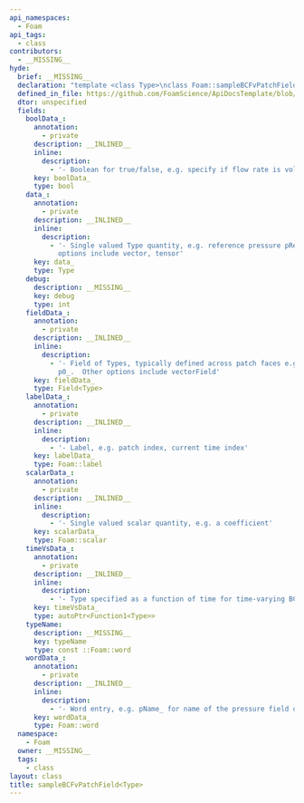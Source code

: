 ```yaml
---
api_namespaces:
  - Foam
api_tags:
  - class
contributors:
  - __MISSING__
hyde:
  brief: __MISSING__
  declaration: "template <class Type>\nclass Foam::sampleBCFvPatchField;"
  defined_in_file: https://github.com/FoamScience/ApiDocsTemplate/blob/main/code/sampleBC/sampleBCFvPatchField.H
  dtor: unspecified
  fields:
    boolData_:
      annotation:
        - private
      description: __INLINED__
      inline:
        description:
          - '- Boolean for true/false, e.g. specify if flow rate is volumetric_'
      key: boolData_
      type: bool
    data_:
      annotation:
        - private
      description: __INLINED__
      inline:
        description:
          - '- Single valued Type quantity, e.g. reference pressure pRefValue_ Other
            options include vector, tensor'
      key: data_
      type: Type
    debug:
      description: __MISSING__
      key: debug
      type: int
    fieldData_:
      annotation:
        - private
      description: __INLINED__
      inline:
        description:
          - '- Field of Types, typically defined across patch faces e.g. total pressure
            p0_.  Other options include vectorField'
      key: fieldData_
      type: Field<Type>
    labelData_:
      annotation:
        - private
      description: __INLINED__
      inline:
        description:
          - '- Label, e.g. patch index, current time index'
      key: labelData_
      type: Foam::label
    scalarData_:
      annotation:
        - private
      description: __INLINED__
      inline:
        description:
          - '- Single valued scalar quantity, e.g. a coefficient'
      key: scalarData_
      type: Foam::scalar
    timeVsData_:
      annotation:
        - private
      description: __INLINED__
      inline:
        description:
          - '- Type specified as a function of time for time-varying BCs'
      key: timeVsData_
      type: autoPtr<Function1<Type>>
    typeName:
      description: __MISSING__
      key: typeName
      type: const ::Foam::word
    wordData_:
      annotation:
        - private
      description: __INLINED__
      inline:
        description:
          - '- Word entry, e.g. pName_ for name of the pressure field on database'
      key: wordData_
      type: Foam::word
  namespace:
    - Foam
  owner: __MISSING__
  tags:
    - class
layout: class
title: sampleBCFvPatchField<Type>
---
```

